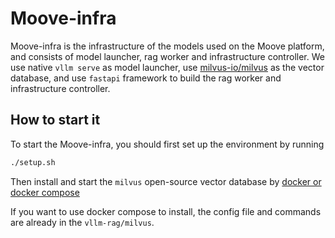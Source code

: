 # Moove-infra

Moove-infra is the infrastructure of the models used on the Moove platform, and consists of model launcher, rag worker and infrastructure controller. 
We use native `vllm serve` as model launcher, use [milvus-io/milvus](https://github.com/milvus-io/milvus) as the vector database, 
and use `fastapi` framework to build the rag worker and infrastructure controller.

## How to start it
To start the Moove-infra, you should first set up the environment by running
```sh
./setup.sh
```
Then install and start the `milvus` open-source vector database by [docker or docker compose](https://milvus.io/docs/install_standalone-docker.md)

If you want to use docker compose to install, the config file and commands are already in the `vllm-rag/milvus`.


